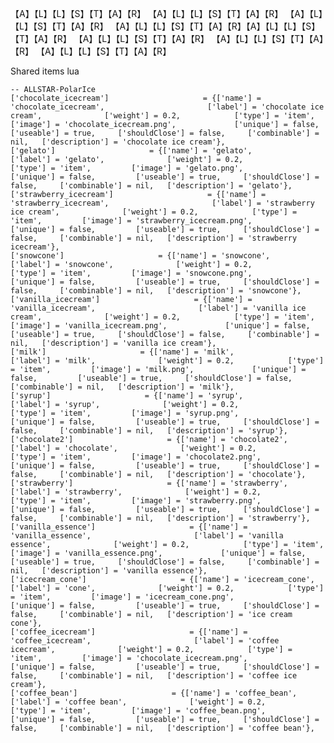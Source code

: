 【A】【L】【L】【S】【T】【A】【R】 【A】【L】【L】【S】【T】【A】【R】 【A】【L】【L】【S】【T】【A】【R】 【A】【L】【L】【S】【T】【A】【R】【A】【L】【L】【S】【T】【A】【R】 【A】【L】【L】【S】【T】【A】【R】 【A】【L】【L】【S】【T】【A】【R】 【A】【L】【L】【S】【T】【A】【R】




Shared items lua 

    -- ALLSTAR-PolarIce 
    ['chocolate_icecream']                     = {['name'] = 'chocolate_icecream',                       ['label'] = 'chocolate ice cream',              ['weight'] = 0.2,            ['type'] = 'item',         ['image'] = 'chocolate_icecream.png',             ['unique'] = false,         ['useable'] = true,     ['shouldClose'] = false,     ['combinable'] = nil,   ['description'] = 'chocolate ice cream'},
    ['gelato']                     = {['name'] = 'gelato',                       ['label'] = 'gelato',              ['weight'] = 0.2,            ['type'] = 'item',         ['image'] = 'gelato.png',             ['unique'] = false,         ['useable'] = true,     ['shouldClose'] = false,     ['combinable'] = nil,   ['description'] = 'gelato'},
    ['strawberry_icecream']                     = {['name'] = 'strawberry_icecream',                       ['label'] = 'strawberry ice cream',              ['weight'] = 0.2,            ['type'] = 'item',         ['image'] = 'strawberry_icecream.png',             ['unique'] = false,         ['useable'] = true,     ['shouldClose'] = false,     ['combinable'] = nil,   ['description'] = 'strawberry icecream'},
    ['snowcone']                     = {['name'] = 'snowcone',                       ['label'] = 'snowcone',              ['weight'] = 0.2,            ['type'] = 'item',         ['image'] = 'snowcone.png',             ['unique'] = false,         ['useable'] = true,     ['shouldClose'] = false,     ['combinable'] = nil,   ['description'] = 'snowcone'},
    ['vanilla_icecream']                     = {['name'] = 'vanilla_icecream',                       ['label'] = 'vanilla ice cream',              ['weight'] = 0.2,            ['type'] = 'item',         ['image'] = 'vanilla_icecream.png',             ['unique'] = false,         ['useable'] = true,     ['shouldClose'] = false,     ['combinable'] = nil,   ['description'] = 'vanilla ice cream'},
    ['milk']                     = {['name'] = 'milk',                       ['label'] = 'milk',              ['weight'] = 0.2,            ['type'] = 'item',         ['image'] = 'milk.png',             ['unique'] = false,         ['useable'] = true,     ['shouldClose'] = false,     ['combinable'] = nil,   ['description'] = 'milk'},
    ['syrup']                     = {['name'] = 'syrup',                       ['label'] = 'syrup',              ['weight'] = 0.2,            ['type'] = 'item',         ['image'] = 'syrup.png',             ['unique'] = false,         ['useable'] = true,     ['shouldClose'] = false,     ['combinable'] = nil,   ['description'] = 'syrup'},
    ['chocolate2']                     = {['name'] = 'chocolate2',                       ['label'] = 'chocolate',              ['weight'] = 0.2,            ['type'] = 'item',         ['image'] = 'chocolate2.png',             ['unique'] = false,         ['useable'] = true,     ['shouldClose'] = false,     ['combinable'] = nil,   ['description'] = 'chocolate'},
    ['strawberry']                     = {['name'] = 'strawberry',                       ['label'] = 'strawberry',              ['weight'] = 0.2,            ['type'] = 'item',         ['image'] = 'strawberry.png',             ['unique'] = false,         ['useable'] = true,     ['shouldClose'] = false,     ['combinable'] = nil,   ['description'] = 'strawberry'},
    ['vanilla_essence']                     = {['name'] = 'vanilla_essence',                       ['label'] = 'vanilla essence',              ['weight'] = 0.2,            ['type'] = 'item',         ['image'] = 'vanilla_essence.png',             ['unique'] = false,         ['useable'] = true,     ['shouldClose'] = false,     ['combinable'] = nil,   ['description'] = 'vanilla essence'},
    ['icecream_cone']                     = {['name'] = 'icecream_cone',                       ['label'] = 'cone',              ['weight'] = 0.2,            ['type'] = 'item',         ['image'] = 'icecream_cone.png',             ['unique'] = false,         ['useable'] = true,     ['shouldClose'] = false,     ['combinable'] = nil,   ['description'] = 'ice cream cone'},
    ['coffee_icecream']                     = {['name'] = 'coffee_icecream',                       ['label'] = 'coffee icecream',              ['weight'] = 0.2,            ['type'] = 'item',         ['image'] = 'chocolate_icecream.png',             ['unique'] = false,         ['useable'] = true,     ['shouldClose'] = false,     ['combinable'] = nil,   ['description'] = 'coffee ice cream'},
    ['coffee_bean']                     = {['name'] = 'coffee_bean',                       ['label'] = 'coffee bean',              ['weight'] = 0.2,            ['type'] = 'item',         ['image'] = 'coffee_bean.png',             ['unique'] = false,         ['useable'] = true,     ['shouldClose'] = false,     ['combinable'] = nil,   ['description'] = 'coffee bean'},
